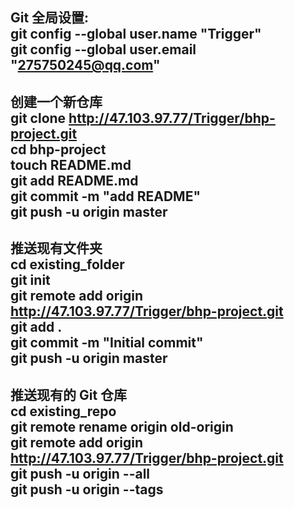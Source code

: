 **Git 全局设置:**  
git config --global user.name "Trigger"  
git config --global user.email "275750245@qq.com"
---
**创建一个新仓库**  
git clone http://47.103.97.77/Trigger/bhp-project.git  
cd bhp-project  
touch README.md  
git add README.md  
git commit -m "add README"  
git push -u origin master  
---
**推送现有文件夹**  
cd existing_folder  
git init  
git remote add origin http://47.103.97.77/Trigger/bhp-project.git  
git add .  
git commit -m "Initial commit"  
git push -u origin master  
---
**推送现有的 Git 仓库**  
cd existing_repo  
git remote rename origin old-origin  
git remote add origin http://47.103.97.77/Trigger/bhp-project.git  
git push -u origin --all  
git push -u origin --tags  
---
